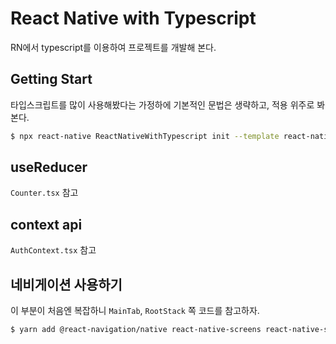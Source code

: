 # React Native with Typescript

RN에서 typescript를 이용하여 프로젝트를 개발해 본다.

## Getting Start

타입스크립트를 많이 사용해봤다는 가정하에 기본적인 문법은 생략하고, 적용 위주로 봐본다.

```bash
$ npx react-native ReactNativeWithTypescript init --template react-native-template-typescript
```

## useReducer

`Counter.tsx` 참고

## context api

`AuthContext.tsx` 참고

## 네비게이션 사용하기

이 부분이 처음엔 복잡하니 `MainTab`, `RootStack` 쪽 코드를 참고하자.

```bash
$ yarn add @react-navigation/native react-native-screens react-native-safe-area-context @react-navigation/native-stack @react-navigation/bottom-tabs
```
